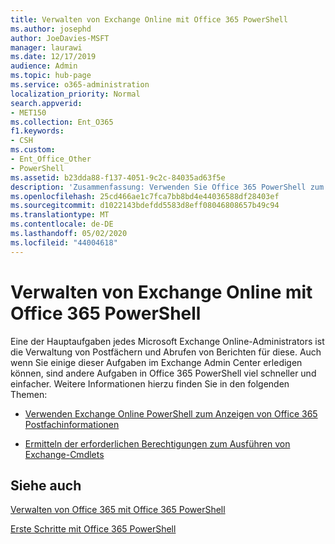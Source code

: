 ```yaml
---
title: Verwalten von Exchange Online mit Office 365 PowerShell
ms.author: josephd
author: JoeDavies-MSFT
manager: laurawi
ms.date: 12/17/2019
audience: Admin
ms.topic: hub-page
ms.service: o365-administration
localization_priority: Normal
search.appverid:
- MET150
ms.collection: Ent_O365
f1.keywords:
- CSH
ms.custom:
- Ent_Office_Other
- PowerShell
ms.assetid: b23dda88-f137-4051-9c2c-84035ad63f5e
description: 'Zusammenfassung: Verwenden Sie Office 365 PowerShell zum Verwalten von Microsoft Exchange Online, einschließlich Anzeigen der Postfachkonfiguration und erweiterter Berichte.'
ms.openlocfilehash: 25cd466ae1c7fca7bb8bd4e44036588df28403ef
ms.sourcegitcommit: d1022143bdefdd5583d8eff08046808657b49c94
ms.translationtype: MT
ms.contentlocale: de-DE
ms.lasthandoff: 05/02/2020
ms.locfileid: "44004618"
---
```

# <a name="manage-exchange-online-with-office-365-powershell"></a>Verwalten von Exchange Online mit Office 365 PowerShell

Eine der Hauptaufgaben jedes Microsoft Exchange Online-Administrators ist die Verwaltung von Postfächern und Abrufen von Berichten für diese. Auch wenn Sie einige dieser Aufgaben im Exchange Admin Center erledigen können, sind andere Aufgaben in Office 365 PowerShell viel schneller und einfacher. Weitere Informationen hierzu finden Sie in den folgenden Themen:
  
- [Verwenden Exchange Online PowerShell zum Anzeigen von Office 365 Postfachinformationen](https://docs.microsoft.com/exchange/recipients-in-exchange-online/manage-user-mailboxes/use-powershell-to-display-mailbox-information)
    
- [Ermitteln der erforderlichen Berechtigungen zum Ausführen von Exchange-Cmdlets](https://docs.microsoft.com/powershell/exchange/exchange-server/find-exchange-cmdlet-permissions)
    
## <a name="see-also"></a>Siehe auch

[Verwalten von Office 365 mit Office 365 PowerShell](manage-office-365-with-office-365-powershell.md)
  
[Erste Schritte mit Office 365 PowerShell](getting-started-with-office-365-powershell.md)

